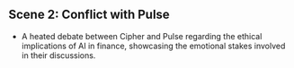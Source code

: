 ## Scene 2: Conflict with Pulse
- A heated debate between Cipher and Pulse regarding the ethical implications of AI in finance, showcasing the emotional stakes involved in their discussions.